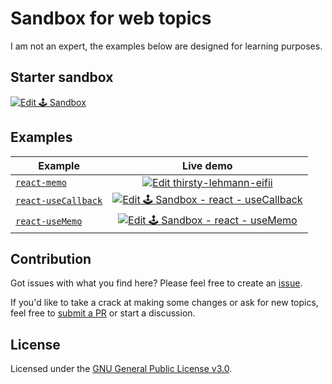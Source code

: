# Sandbox for web topics

I am not an expert, the examples below are designed for learning purposes.

## Starter sandbox
[![Edit 🕹️ Sandbox](https://codesandbox.io/static/img/play-codesandbox.svg)](https://codesandbox.io/s/clever-rumple-g3i3s?fontsize=14&hidenavigation=1&theme=dark)


## Examples
| Example  |  Live demo    |
|----------|:-------------:|
| [`react-memo`](https://github.com/Axel-Duval/sandbox/tree/main/examples/react/memo) | [![Edit thirsty-lehmann-eifii](https://codesandbox.io/static/img/play-codesandbox.svg)](https://codesandbox.io/s/thirsty-lehmann-eifii?fontsize=14&hidenavigation=1&theme=dark)
| [`react-useCallback`](https://github.com/Axel-Duval/sandbox/tree/main/examples/react/use-callback) |  [![Edit 🕹️ Sandbox - react - useCallback](https://codesandbox.io/static/img/play-codesandbox.svg)](https://codesandbox.io/s/sandbox-react-usecallback-ur0kb?fontsize=14&hidenavigation=1&theme=dark) |
|[`react-useMemo`](https://github.com/Axel-Duval/sandbox/tree/main/examples/react/use-memo)|[![Edit 🕹️ Sandbox - react - useMemo](https://codesandbox.io/static/img/play-codesandbox.svg)](https://codesandbox.io/s/crimson-sound-3ehlt?fontsize=14&hidenavigation=1&theme=dark)|


## Contribution

Got issues with what you find here? Please feel free to create an
[issue](https://github.com/Axel-Duval/sandbox/issues/new).

If you'd like to take a crack at making some changes or ask for new topics, feel free to [submit a PR](https://github.com/Axel-Duval/sandbox/pulls) or start a discussion.

## License

Licensed under the [GNU General Public License v3.0](LICENSE).
